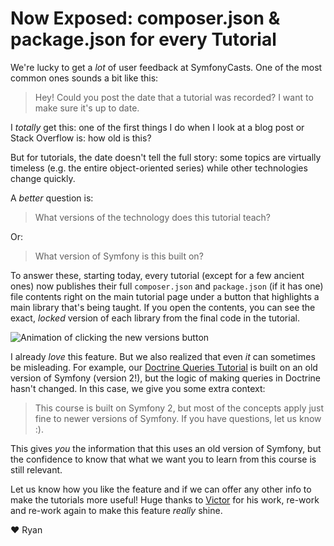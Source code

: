 # Now Exposed: composer.json & package.json for every Tutorial

We're lucky to get a *lot* of user feedback at SymfonyCasts. One of the
most common ones sounds a bit like this:

> Hey! Could you post the date that a tutorial was recorded? I want to
> make sure it's up to date.

I *totally* get this: one of the first things I do when I look at a blog
post or Stack Overflow is: how old is this?

But for tutorials, the date doesn't tell the full story: some topics are
virtually timeless (e.g. the entire object-oriented series) while other
technologies change quickly.

A *better* question is:

> What versions of the technology does this tutorial teach?

Or:

> What version of Symfony is this built on?

To answer these, starting today, every tutorial (except for a few ancient ones)
now publishes their full `composer.json` and `package.json` (if it has one) file
contents right on the main tutorial page under a button that highlights a main
library that's being taught. If you open the contents, you can see the exact,
*locked* version of each library from the final code in the tutorial.

<img src="https://d399irh3pgqnz3.cloudfront.net/prod/uploads/blog/versions/versions.gif" alt="Animation of clicking the new versions button" style="max-width: 100%" />

I already *love* this feature. But we also realized that even *it* can sometimes
be misleading. For example, our
[Doctrine Queries Tutorial](https://symfonycasts.com/screencast/doctrine-queries) is built
on an old version of Symfony (version 2!), but the logic of making queries in Doctrine
hasn't changed. In this case, we give you some extra context:

> This course is built on Symfony 2, but most of the concepts apply just fine
> to newer versions of Symfony. If you have questions, let us know :).

This gives *you* the information that this uses an old version of Symfony, but
the confidence to know that what we want you to learn from this course is still relevant.

Let us know how you like the feature and if we can offer any other info to make
the tutorials more useful! Huge thanks to
[Victor](https://twitter.com/bocharsky_bw) for his work, re-work and re-work again
to make this feature *really* shine.

❤️ Ryan

